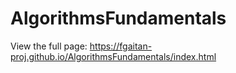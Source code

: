 # AlgorithmsFundamentals

View the full page: 
https://fgaitan-proj.github.io/AlgorithmsFundamentals/index.html
